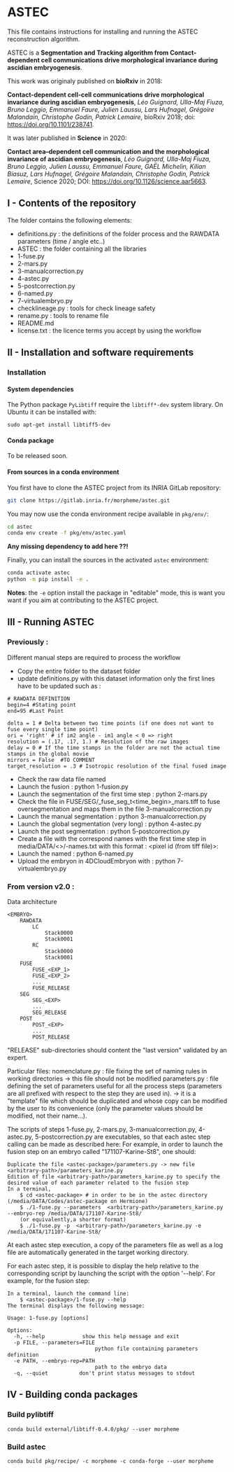 # ASTEC

This file contains instructions for installing and running the ASTEC reconstruction algorithm.

ASTEC is a **Segmentation and Tracking algorithm from Contact-dependent cell communications drive morphological invariance during ascidian embryogenesis**.

This work was originaly published on **bioRxiv** in 2018:

**Contact-dependent cell-cell communications drive morphological invariance during ascidian embryogenesis**, _Léo Guignard, Ulla-Maj Fiuza, Bruno Leggio, Emmanuel Faure, Julien Laussu, Lars Hufnagel, Grégoire Malandain, Christophe Godin, Patrick Lemaire_, bioRxiv 2018; doi: https://doi.org/10.1101/238741.

It was later published in **Science** in 2020:

**Contact area–dependent cell communication and the morphological invariance of ascidian embryogenesis**, _Léo Guignard, Ulla-Maj Fiuza, Bruno Leggio, Julien Laussu, Emmanuel Faure, GAËL Michelin, Kilian Biasuz, Lars Hufnagel, Grégoire Malandain, Christophe Godin, Patrick Lemaire_, Science 2020; DOI: https://doi.org/10.1126/science.aar5663.


## I - Contents of the repository

The folder contains the following elements:
- definitions.py : the definitions of the folder process and the RAWDATA parameters (time / angle etc..)
- ASTEC  : the folder  containing all the libraries 
- 1-fuse.py 
- 2-mars.py
- 3-manualcorrection.py        
- 4-astec.py
- 5-postcorrection.py
- 6-named.py
- 7-virtualembryo.py 
- checklineage.py : tools for check lineage safety 
- rename.py : tools to rename file 
- README.md
- license.txt   : the licence terms you accept by using the workflow

        
## II - Installation and software requirements

### Installation

#### System dependencies
The Python package `PyLibtiff` require the `libtiff*-dev` system library.
On Ubuntu it can be installed with:
```
sudo apt-get install libtiff5-dev
```

#### Conda package
To be released soon.

#### From sources in a conda environment
You first have to clone the ASTEC project from its INRIA GitLab repository:
```bash
git clone https://gitlab.inria.fr/morpheme/astec.git
```

You may now use the conda environment recipe available in `pkg/env/`:
```bash
cd astec
conda env create -f pkg/env/astec.yaml
```

**Any missing dependency to add here ??!**

Finally, you can install the sources in the activated `astec` environment:
```bash
conda activate astec
python -m pip install -e .
```

**Notes**: the `-e` option install the package in "editable" mode, this is want you want if you aim at contributing to the ASTEC project. 


## III - Running ASTEC

### Previously :
Different manual steps are required to process the workflow

- Copy the entire folder to the dataset folder 
- update definitions.py with this dataset information only the first lines have to be updated such as :
```
# RAWDATA DEFINITION
begin=4 #Stating point
end=95 #Last Point

delta = 1 # Delta between two time points (if one does not want to fuse every single time point)
ori = 'right' # if im2 angle - im1 angle < 0 => right
resolution = (.17, .17, 1.) # Resolution of the raw images
delay = 0 # If the time stamps in the folder are not the actual time stamps in the global movie
mirrors = False  #TO COMMENT
target_resolution = .3 # Isotropic resolution of the final fused image
```
- Check the raw data file named 
- Launch the fusion : python 1-fusion.py
- Launch the segmentation of the first time step : python 2-mars.py
- Check the file in FUSE/SEG/<EN>_fuse_seg_t<time_begin>_mars.tiff to fuse oversegmentation and maps them in the file 3-manualcorrection.py 
- Launch the manual segmentation : python 3-manualcorrection.py        
- Launch the global segmentation (very long) : python 4-astec.py
- Launch the post segmentation : python 5-postcorrection.py
- Create a file with the correspond names with the first time step in  media/DATA/<<EN>>/<EN>-names.txt
	with this format : <pixel id (from tiff file)>:<cell name> 
- Launch the named : python 6-named.py
- Upload the embryon in 4DCloudEmbryon with : python 7-virtualembryo.py 


### From version v2.0 :
Data architecture 
```
<EMBRYO>
    RAWDATA
        LC
            Stack0000
            Stack0001
        RC
            Stack0000
            Stack0001
    FUSE
        FUSE_<EXP_1>
        FUSE_<EXP_2>
        ...
        FUSE_RELEASE
    SEG
        SEG_<EXP>
        ...
        SEG_RELEASE
    POST
        POST_<EXP>
        ...
        POST_RELEASE
```
"RELEASE" sub-directories should content the "last version" validated by an expert.

Particular files:
    nomenclature.py : file fixing the set of naming rules in working directories
      -> this file should not be modified
    parameters.py : file defining the set of parameters useful for all the process steps (parameters are all prefixed with respect to the step they are used in).
      -> it is a "template" file which should be duplicated and whose copy can be modified by the user to its convenience (only the parameter values should be modified, not their name...).

The scripts of steps 1-fuse.py, 2-mars.py, 3-manualcorrection.py, 4-astec.py, 5-postcorrection.py are executables, so that each astec step calling can be made as described here:
For example, in order to launch the fusion step on an embryo called "171107-Karine-St8", one should:

    Duplicate the file <astec-package>/parameters.py -> new file <arbitrary-path>/parameters_karine.py
    Edition of file <arbitrary-path>/parameters_karine.py to specify the desired value of each parameter related to the fusion step
    In a terminal,
        $ cd <astec-package> # in order to be in the astec directory (/media/DATA/Codes/astec-package on Hermione)
        $ ./1-fuse.py --parameters  <arbitrary-path>/parameters_karine.py --embryo-rep /media/DATA/171107-Karine-St8/
        (or equivalently,a shorter format)
        $ ./1-fuse.py -p  <arbitrary-path>/parameters_karine.py -e /media/DATA/171107-Karine-St8/

At each astec step execution, a copy of the parameters file as well as a log file are automatically generated in the target working directory.

For each astec step, it is possible to display the help relative to the corresponding script by launching the script with the option '--help'. For example, for the fusion step:

    In a terminal, launch the command line:
        $ <astec-package>/1-fuse.py --help
    The terminal displays the following message:

    Usage: 1-fuse.py [options]

    Options:
      -h, --help            show this help message and exit
      -p FILE, --parameters=FILE
                                python file containing parameters definition
      -e PATH, --embryo-rep=PATH
                                path to the embryo data
      -q, --quiet          don't print status messages to stdout


## IV - Building conda packages

### Build pylibtiff
```
conda build external/libtiff-0.4.0/pkg/ --user morpheme
```

### Build astec
```
conda build pkg/recipe/ -c morpheme -c conda-forge --user morpheme
```